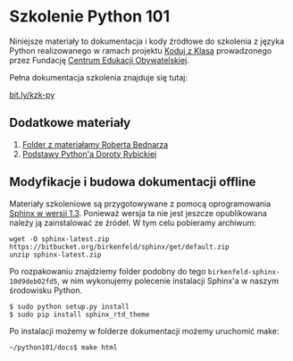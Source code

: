 Szkolenie Python 101
====================

Niniejsze materiały to dokumentacja i kody źródłowe do szkolenia z
języka Python realizowanego w ramach projektu [Koduj z Klasą][1]
prowadzonego przez Fundację [Centrum Edukacji Obywatelskiej][2].

Pełna dokumentacja szkolenia znajduje się tutaj:

[bit.ly/kzk-py](http://bit.ly/kzk-py)

Dodatkowe materiały 
-------------------

1. [Folder z materiałamy Roberta Bednarza](https://www.dropbox.com/sh/mvvz59by7buh2oz/AAAFC-rYZHAOmjQmDCThi72Na?dl=0)
2. [Podstawy Python'a Doroty Rybickiej](https://drive.google.com/file/d/0B1hYVXsrSXCKY0hwZ3FHcHAwdDhpVDI2MmVIcVgybFV2UWZ3/view?usp=sharing)


Modyfikacje i budowa dokumentacji offline
-----------------------------------------

Materiały szkoleniowe są przygotowywane z pomocą oprogramowania [Sphinx w
wersji 1.3][3]. Ponieważ wersja ta nie jest jeszcze opublikowana należy ją 
zainstalować ze źródeł. W tym celu pobieramy archiwum:

    wget -O sphinx-latest.zip https://bitbucket.org/birkenfeld/sphinx/get/default.zip 
    unzip sphinx-latest.zip

Po rozpakowaniu znajdziemy folder podobny do tego `birkenfeld-sphinx-10d9deb02fd5`,
w nim wykonujemy polecenie instalacji Sphinx'a w naszym środowisku Python.

    $ sudo python setup.py install
    $ sudo pip install sphinx_rtd_theme
        
Po instalacji możemy w folderze dokumentacji możemy uruchomić make:
  
    ~/python101/docs$ make html

  [1]: http://www.ceo.org.pl/koduj
  [2]: http://www.ceo.org.pl/
  [3]: http://sphinx-doc.org/latest/
